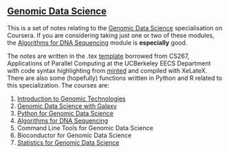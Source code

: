 ## [Genomic Data Science](https://www.coursera.org/specializations/genomic-data-science)

This is a set of notes relating to the [Genomic Data Science](https://www.coursera.org/specializations/genomic-data-science) specialisation on Coursera. If you are considering taking just one or two of these modules, the [Algorithms for DNA Sequencing](https://www.coursera.org/learn/dna-sequencing) module is **especially** good.

The notes are written in the .tex [template](https://www.cs.cmu.edu/~ggordon/10725-F12/template.tex) borrowed from CS267, Applications of Parallel Computing at the UCBerkeley EECS Department with code syntax highlighting from [minted](https://github.com/gpoore/minted) and compiled with XeLateX. There are also some (hopefully) functions written in Python and R related to this specialization. The courses are:

1. [Introduction to Genomic Technologies](https://www.coursera.org/learn/introduction-genomics)
2. [Genomic Data Science with Galaxy](https://www.coursera.org/learn/galaxy-project)
3. [Python for Genomic Data Science](https://www.coursera.org/learn/python-genomics)
4. [Algorithms for DNA Sequencing](https://www.coursera.org/learn/dna-sequencing)
5. Command Line Tools for Genomic Data Science
6. Bioconductor for Genomic Data Science
7. [Statistics for Genomic Data Science](https://www.coursera.org/learn/statistical-genomics)
